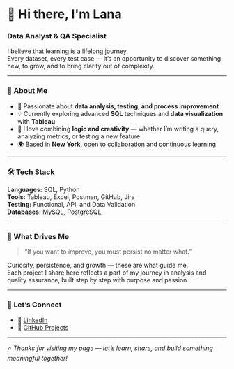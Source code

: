 # 👋 Hi there, I'm Lana  
### Data Analyst & QA Specialist  

I believe that learning is a lifelong journey.  
Every dataset, every test case — it’s an opportunity to discover something new, to grow, and to bring clarity out of complexity.  

---

### 🌱 About Me  
- 🎯 Passionate about **data analysis, testing, and process improvement**  
- 💡 Currently exploring advanced **SQL** techniques and **data visualization** with **Tableau**  
- 🧩 I love combining **logic and creativity** — whether I’m writing a query, analyzing metrics, or testing a new feature  
- 🌍 Based in **New York**, open to collaboration and continuous learning  

---

### 🛠️ Tech Stack  
**Languages:** SQL, Python  
**Tools:** Tableau, Excel, Postman, GitHub, Jira  
**Testing:** Functional, API, and Data Validation  
**Databases:** MySQL, PostgreSQL  

---

### 🌟 What Drives Me  
> “If you want to improve, you must persist no matter what.”  

Curiosity, persistence, and growth — these are what guide me.  
Each project I share here reflects a part of my journey in analysis and quality assurance, built step by step with purpose and passion.  

---

### 🤝 Let’s Connect  
- 💼 [LinkedIn](https://www.linkedin.com/)  
- 🧠 [GitHub Projects](https://github.com/LanaZima2025)  

---

⭐ *Thanks for visiting my page — let’s learn, share, and build something meaningful together!*

